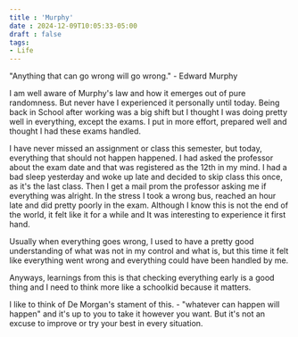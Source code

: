 ```yaml
---
title : 'Murphy'
date : 2024-12-09T10:05:33-05:00
draft : false
tags:
- Life
---
```


"Anything that can go wrong will go wrong." - Edward Murphy

I am well aware of Murphy's law and how it emerges out of pure randomness. But never have I experienced it personally until today.
Being back in School after working was a big shift but I thought I was doing pretty well in everything, except the exams.
I put in more effort, prepared well and thought I had these exams handled.

I have never missed an assignment or class this semester, but today, everything that should not happen happened. I had asked the professor about the exam date and that was registered as the 12th in my mind. I had a bad sleep yesterday and woke up late and decided to skip class this once, as it's the last class. Then I get a mail prom the professor asking me if everything was alright. 
In the stress I took a wrong bus, reached an hour late and did pretty poorly in the exam. Although I know this is not the end of the world, it felt like it for a while and It was interesting to experience it first hand.

Usually when everything goes wrong, I used to have a pretty good understanding of what was not in my control and what is, but this time it felt like everything went wrong and everything could have been handled by me.

Anyways, learnings from this is that checking everything early is a good thing and I need to think more like a schoolkid because it matters.

I like to think of De Morgan's stament of this. - "whatever can happen will happen" and it's up to you to take it however you want.
But it's not an excuse to improve or try your best in every situation. 